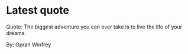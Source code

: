 # Latest quote 

Quote: The biggest adventure you can ever take is to live the life of your dreams. 

By: Oprah Winfrey